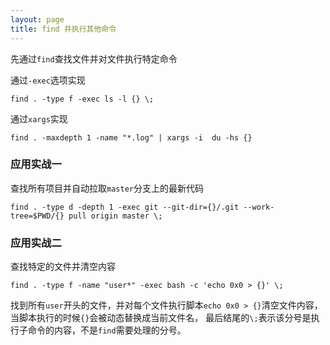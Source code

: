 ```yaml
---
layout: page
title: find 并执行其他命令
---
```


先通过`find`查找文件并对文件执行特定命令

通过`-exec`选项实现

```shell
find . -type f -exec ls -l {} \;
```

通过`xargs`实现
```shell
find . -maxdepth 1 -name "*.log" | xargs -i  du -hs {}
```

### 应用实战一

查找所有项目并自动拉取`master`分支上的最新代码

```shell
find . -type d -depth 1 -exec git --git-dir={}/.git --work-tree=$PWD/{} pull origin master \;
```

### 应用实战二

查找特定的文件并清空内容

```shell
find . -type f -name "user*" -exec bash -c 'echo 0x0 > {}' \;
```

找到所有`user`开头的文件，并对每个文件执行脚本`echo 0x0 > {}`清空文件内容，
当脚本执行的时候`{}`会被动态替换成当前文件名，
最后结尾的`\;`表示该分号是执行子命令的内容，不是`find`需要处理的分号。
